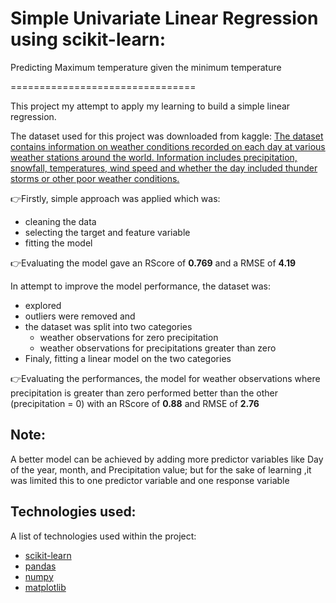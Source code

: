 
# Simple Univariate Linear Regression using scikit-learn:
Predicting Maximum temperature given the minimum temperature

================================

This project my attempt to apply my learning to build a simple linear regression.

The dataset used for this project was downloaded from kaggle: [The dataset contains information on weather conditions recorded on each day at various weather stations around the world. Information includes precipitation, snowfall, temperatures, wind speed and whether the day included thunder storms or other poor weather conditions.](https://www.kaggle.com/datasets/smid80/weatherww2)

👉Firstly, simple approach was applied which was:
* cleaning the data
* selecting the target and feature variable
* fitting the model
    
👉Evaluating the model gave an RScore of **0.769** and a RMSE of **4.19**

In attempt to improve the model performance, the dataset was:
* explored
* outliers were removed and
* the dataset was split into two categories
   * weather observations for zero precipitation
   * weather observations for precipitations greater than zero
* Finaly, fitting a linear model on the two categories
    
👉Evaluating the performances, the model for weather observations where precipitation is greater than zero performed better than the other (precipitation = 0) with an RScore of **0.88** and RMSE of **2.76**

## Note:
A better model can be achieved by adding more predictor variables like Day of the year, month, and Precipitation value; but for the sake of learning ,it was limited this to one predictor variable and one response variable

## Technologies used:
A list of technologies used within the project:
* [scikit-learn](https://scikit-learn.org/)
* [pandas](https://pandas.pydata.org/)
* [numpy](https://example.com)
* [matplotlib](matplotlib.org)
